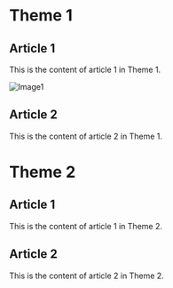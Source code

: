 # Theme 1

## Article 1
This is the content of article 1 in Theme 1.

![Image1](img1.png)

## Article 2
This is the content of article 2 in Theme 1.



# Theme 2

## Article 1
This is the content of article 1 in Theme 2.

## Article 2
This is the content of article 2 in Theme 2.
